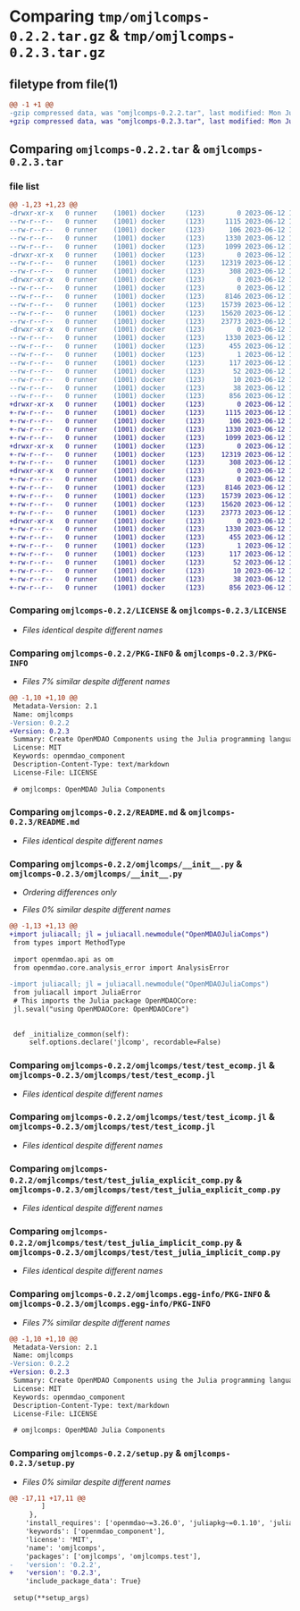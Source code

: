 # Comparing `tmp/omjlcomps-0.2.2.tar.gz` & `tmp/omjlcomps-0.2.3.tar.gz`

## filetype from file(1)

```diff
@@ -1 +1 @@
-gzip compressed data, was "omjlcomps-0.2.2.tar", last modified: Mon Jun 12 12:56:43 2023, max compression
+gzip compressed data, was "omjlcomps-0.2.3.tar", last modified: Mon Jun 12 16:37:34 2023, max compression
```

## Comparing `omjlcomps-0.2.2.tar` & `omjlcomps-0.2.3.tar`

### file list

```diff
@@ -1,23 +1,23 @@
-drwxr-xr-x   0 runner    (1001) docker     (123)        0 2023-06-12 12:56:43.587619 omjlcomps-0.2.2/
--rw-r--r--   0 runner    (1001) docker     (123)     1115 2023-06-12 12:56:14.000000 omjlcomps-0.2.2/LICENSE
--rw-r--r--   0 runner    (1001) docker     (123)      106 2023-06-12 12:56:14.000000 omjlcomps-0.2.2/MANIFEST.in
--rw-r--r--   0 runner    (1001) docker     (123)     1330 2023-06-12 12:56:43.587619 omjlcomps-0.2.2/PKG-INFO
--rw-r--r--   0 runner    (1001) docker     (123)     1099 2023-06-12 12:56:14.000000 omjlcomps-0.2.2/README.md
-drwxr-xr-x   0 runner    (1001) docker     (123)        0 2023-06-12 12:56:43.583619 omjlcomps-0.2.2/omjlcomps/
--rw-r--r--   0 runner    (1001) docker     (123)    12319 2023-06-12 12:56:14.000000 omjlcomps-0.2.2/omjlcomps/__init__.py
--rw-r--r--   0 runner    (1001) docker     (123)      308 2023-06-12 12:56:14.000000 omjlcomps-0.2.2/omjlcomps/juliapkg.json
-drwxr-xr-x   0 runner    (1001) docker     (123)        0 2023-06-12 12:56:43.587619 omjlcomps-0.2.2/omjlcomps/test/
--rw-r--r--   0 runner    (1001) docker     (123)        0 2023-06-12 12:56:14.000000 omjlcomps-0.2.2/omjlcomps/test/__init__.py
--rw-r--r--   0 runner    (1001) docker     (123)     8146 2023-06-12 12:56:14.000000 omjlcomps-0.2.2/omjlcomps/test/test_ecomp.jl
--rw-r--r--   0 runner    (1001) docker     (123)    15739 2023-06-12 12:56:14.000000 omjlcomps-0.2.2/omjlcomps/test/test_icomp.jl
--rw-r--r--   0 runner    (1001) docker     (123)    15620 2023-06-12 12:56:14.000000 omjlcomps-0.2.2/omjlcomps/test/test_julia_explicit_comp.py
--rw-r--r--   0 runner    (1001) docker     (123)    23773 2023-06-12 12:56:14.000000 omjlcomps-0.2.2/omjlcomps/test/test_julia_implicit_comp.py
-drwxr-xr-x   0 runner    (1001) docker     (123)        0 2023-06-12 12:56:43.587619 omjlcomps-0.2.2/omjlcomps.egg-info/
--rw-r--r--   0 runner    (1001) docker     (123)     1330 2023-06-12 12:56:43.000000 omjlcomps-0.2.2/omjlcomps.egg-info/PKG-INFO
--rw-r--r--   0 runner    (1001) docker     (123)      455 2023-06-12 12:56:43.000000 omjlcomps-0.2.2/omjlcomps.egg-info/SOURCES.txt
--rw-r--r--   0 runner    (1001) docker     (123)        1 2023-06-12 12:56:43.000000 omjlcomps-0.2.2/omjlcomps.egg-info/dependency_links.txt
--rw-r--r--   0 runner    (1001) docker     (123)      117 2023-06-12 12:56:43.000000 omjlcomps-0.2.2/omjlcomps.egg-info/entry_points.txt
--rw-r--r--   0 runner    (1001) docker     (123)       52 2023-06-12 12:56:43.000000 omjlcomps-0.2.2/omjlcomps.egg-info/requires.txt
--rw-r--r--   0 runner    (1001) docker     (123)       10 2023-06-12 12:56:43.000000 omjlcomps-0.2.2/omjlcomps.egg-info/top_level.txt
--rw-r--r--   0 runner    (1001) docker     (123)       38 2023-06-12 12:56:43.587619 omjlcomps-0.2.2/setup.cfg
--rw-r--r--   0 runner    (1001) docker     (123)      856 2023-06-12 12:56:14.000000 omjlcomps-0.2.2/setup.py
+drwxr-xr-x   0 runner    (1001) docker     (123)        0 2023-06-12 16:37:34.498352 omjlcomps-0.2.3/
+-rw-r--r--   0 runner    (1001) docker     (123)     1115 2023-06-12 16:36:47.000000 omjlcomps-0.2.3/LICENSE
+-rw-r--r--   0 runner    (1001) docker     (123)      106 2023-06-12 16:36:47.000000 omjlcomps-0.2.3/MANIFEST.in
+-rw-r--r--   0 runner    (1001) docker     (123)     1330 2023-06-12 16:37:34.498352 omjlcomps-0.2.3/PKG-INFO
+-rw-r--r--   0 runner    (1001) docker     (123)     1099 2023-06-12 16:36:47.000000 omjlcomps-0.2.3/README.md
+drwxr-xr-x   0 runner    (1001) docker     (123)        0 2023-06-12 16:37:34.494352 omjlcomps-0.2.3/omjlcomps/
+-rw-r--r--   0 runner    (1001) docker     (123)    12319 2023-06-12 16:36:47.000000 omjlcomps-0.2.3/omjlcomps/__init__.py
+-rw-r--r--   0 runner    (1001) docker     (123)      308 2023-06-12 16:36:47.000000 omjlcomps-0.2.3/omjlcomps/juliapkg.json
+drwxr-xr-x   0 runner    (1001) docker     (123)        0 2023-06-12 16:37:34.498352 omjlcomps-0.2.3/omjlcomps/test/
+-rw-r--r--   0 runner    (1001) docker     (123)        0 2023-06-12 16:36:47.000000 omjlcomps-0.2.3/omjlcomps/test/__init__.py
+-rw-r--r--   0 runner    (1001) docker     (123)     8146 2023-06-12 16:36:47.000000 omjlcomps-0.2.3/omjlcomps/test/test_ecomp.jl
+-rw-r--r--   0 runner    (1001) docker     (123)    15739 2023-06-12 16:36:47.000000 omjlcomps-0.2.3/omjlcomps/test/test_icomp.jl
+-rw-r--r--   0 runner    (1001) docker     (123)    15620 2023-06-12 16:36:47.000000 omjlcomps-0.2.3/omjlcomps/test/test_julia_explicit_comp.py
+-rw-r--r--   0 runner    (1001) docker     (123)    23773 2023-06-12 16:36:47.000000 omjlcomps-0.2.3/omjlcomps/test/test_julia_implicit_comp.py
+drwxr-xr-x   0 runner    (1001) docker     (123)        0 2023-06-12 16:37:34.498352 omjlcomps-0.2.3/omjlcomps.egg-info/
+-rw-r--r--   0 runner    (1001) docker     (123)     1330 2023-06-12 16:37:34.000000 omjlcomps-0.2.3/omjlcomps.egg-info/PKG-INFO
+-rw-r--r--   0 runner    (1001) docker     (123)      455 2023-06-12 16:37:34.000000 omjlcomps-0.2.3/omjlcomps.egg-info/SOURCES.txt
+-rw-r--r--   0 runner    (1001) docker     (123)        1 2023-06-12 16:37:34.000000 omjlcomps-0.2.3/omjlcomps.egg-info/dependency_links.txt
+-rw-r--r--   0 runner    (1001) docker     (123)      117 2023-06-12 16:37:34.000000 omjlcomps-0.2.3/omjlcomps.egg-info/entry_points.txt
+-rw-r--r--   0 runner    (1001) docker     (123)       52 2023-06-12 16:37:34.000000 omjlcomps-0.2.3/omjlcomps.egg-info/requires.txt
+-rw-r--r--   0 runner    (1001) docker     (123)       10 2023-06-12 16:37:34.000000 omjlcomps-0.2.3/omjlcomps.egg-info/top_level.txt
+-rw-r--r--   0 runner    (1001) docker     (123)       38 2023-06-12 16:37:34.498352 omjlcomps-0.2.3/setup.cfg
+-rw-r--r--   0 runner    (1001) docker     (123)      856 2023-06-12 16:36:47.000000 omjlcomps-0.2.3/setup.py
```

### Comparing `omjlcomps-0.2.2/LICENSE` & `omjlcomps-0.2.3/LICENSE`

 * *Files identical despite different names*

### Comparing `omjlcomps-0.2.2/PKG-INFO` & `omjlcomps-0.2.3/PKG-INFO`

 * *Files 7% similar despite different names*

```diff
@@ -1,10 +1,10 @@
 Metadata-Version: 2.1
 Name: omjlcomps
-Version: 0.2.2
+Version: 0.2.3
 Summary: Create OpenMDAO Components using the Julia programming language
 License: MIT
 Keywords: openmdao_component
 Description-Content-Type: text/markdown
 License-File: LICENSE
 
 # omjlcomps: OpenMDAO Julia Components
```

### Comparing `omjlcomps-0.2.2/README.md` & `omjlcomps-0.2.3/README.md`

 * *Files identical despite different names*

### Comparing `omjlcomps-0.2.2/omjlcomps/__init__.py` & `omjlcomps-0.2.3/omjlcomps/__init__.py`

 * *Ordering differences only*

 * *Files 0% similar despite different names*

```diff
@@ -1,13 +1,13 @@
+import juliacall; jl = juliacall.newmodule("OpenMDAOJuliaComps")
 from types import MethodType
 
 import openmdao.api as om
 from openmdao.core.analysis_error import AnalysisError
 
-import juliacall; jl = juliacall.newmodule("OpenMDAOJuliaComps")
 from juliacall import JuliaError
 # This imports the Julia package OpenMDAOCore:
 jl.seval("using OpenMDAOCore: OpenMDAOCore")
 
 
 def _initialize_common(self):
     self.options.declare('jlcomp', recordable=False)
```

### Comparing `omjlcomps-0.2.2/omjlcomps/test/test_ecomp.jl` & `omjlcomps-0.2.3/omjlcomps/test/test_ecomp.jl`

 * *Files identical despite different names*

### Comparing `omjlcomps-0.2.2/omjlcomps/test/test_icomp.jl` & `omjlcomps-0.2.3/omjlcomps/test/test_icomp.jl`

 * *Files identical despite different names*

### Comparing `omjlcomps-0.2.2/omjlcomps/test/test_julia_explicit_comp.py` & `omjlcomps-0.2.3/omjlcomps/test/test_julia_explicit_comp.py`

 * *Files identical despite different names*

### Comparing `omjlcomps-0.2.2/omjlcomps/test/test_julia_implicit_comp.py` & `omjlcomps-0.2.3/omjlcomps/test/test_julia_implicit_comp.py`

 * *Files identical despite different names*

### Comparing `omjlcomps-0.2.2/omjlcomps.egg-info/PKG-INFO` & `omjlcomps-0.2.3/omjlcomps.egg-info/PKG-INFO`

 * *Files 7% similar despite different names*

```diff
@@ -1,10 +1,10 @@
 Metadata-Version: 2.1
 Name: omjlcomps
-Version: 0.2.2
+Version: 0.2.3
 Summary: Create OpenMDAO Components using the Julia programming language
 License: MIT
 Keywords: openmdao_component
 Description-Content-Type: text/markdown
 License-File: LICENSE
 
 # omjlcomps: OpenMDAO Julia Components
```

### Comparing `omjlcomps-0.2.2/setup.py` & `omjlcomps-0.2.3/setup.py`

 * *Files 0% similar despite different names*

```diff
@@ -17,11 +17,11 @@
        ]
     },
    'install_requires': ['openmdao~=3.26.0', 'juliapkg~=0.1.10', 'juliacall~=0.9.13'],
    'keywords': ['openmdao_component'],
    'license': 'MIT',
    'name': 'omjlcomps',
    'packages': ['omjlcomps', 'omjlcomps.test'],
-   'version': '0.2.2',
+   'version': '0.2.3',
    'include_package_data': True}
 
 setup(**setup_args)
```

